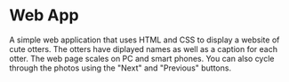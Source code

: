 # Web App
A simple web application that uses HTML and CSS to display a website of cute otters. The otters have diplayed names as well as
a caption for each otter. The web page scales on PC and smart phones. You can also cycle through the photos using the "Next"
and "Previous" buttons.
